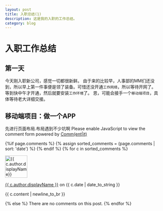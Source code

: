```yaml
---
layout: post
title: 入职总结(1)
description: 这是我的入职的工作总结。
category: blog
---
```


# 入职工作总结

## 第一天

今天刚入职新公司，感觉一切都很新鲜。
由于来的比较早，人事部的MM们还没到，所以早上第一件事便是领了装备。可惜还没开通`工作网络`，所以等待开网了。
等到快中午才开通，然后就要安装`工作环境`了。
恩，可能会接手一个`移动端项目`，具体等待老大详细交接。

## 移动端项目：做一个APP
先进行页面布局.布局遇到不少坑啊
<noscript>Please enable JavaScript to view the comment form powered by <a href="https://commentit.io/">Comm(ent|it)</a></noscript>
<div id="commentit"></div>
<script type="text/javascript">
  /** CONFIGURATION VARIABLES **/
  var commentitUsername = 'ioloveuu';
  var commentitRepo = 'ioloveuu/ioloveuu.github.io';
  var commentitPath = '{{ page.path }}';

  /** DON'T EDIT FOLLOWING LINES **/
  (function() {
      var commentit = document.createElement('script');
      commentit.type = 'text/javascript';
      commentit.async = true;
      commentit.src = 'https://commentit.io/static/embed/dist/commentit.js';
      (document.getElementsByTagName('head')[0] || document.getElementsByTagName('body')[0]).appendChild(commentit);
  })();
</script>
  {%if page.comments %}
  {% assign sorted_comments = (page.comments | sort: 'date') %}
{% endif %}
{% for c in sorted_comments %}
  <div class="media">
    <div class="media-left">
      <img src="{{ c.author.picture }}" alt="{{ c.author.displayName}}" height="73" width="73">
    </div>
    <div class="media-body">
      <p class="text-muted">
        <a href="{{ c.author.url }}">{{ c.author.displayName }}</a>
        on {{ c.date | date_to_string }}
      </p>
      <p>{{ c.content | newline_to_br }}</p>
    </div>
  </div>
{% else %}
  There are no comments on this post.
{% endfor %}


